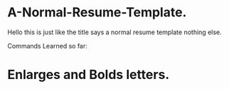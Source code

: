 # A-Normal-Resume-Template.
Hello this is just like the title says a normal resume template nothing else.

Commands Learned so far: 
# Enlarges and Bolds letters.
